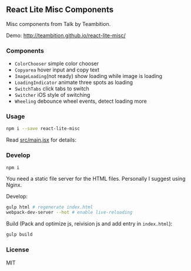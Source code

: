
React Lite Misc Components
----

Misc components from Talk by Teambition.

Demo: http://teambition.github.io/react-lite-misc/

### Components

* `ColorChooser` simple color chooser
* `Copyarea` hover input and copy text
* `ImageLoading`(not ready) show loading while image is loading
* `LoadingIndicator` animate three spots as loading
* `SwitchTabs` click tabs to switch
* `Switcher` iOS style of switching
* `Wheeling` debounce wheel events, detect loading more

### Usage

```bash
npm i --save react-lite-misc
```

Read [src/main.jsx](main) for details:

[main]: https://github.com/teambition/react-lite-misc/blob/gh-pages/src/main.jsx

### Develop

```text
npm i
```

You need a static file server for the HTML files. Personally I suggest using Nginx.

Develop:

```bash
gulp html # regenerate index.html
webpack-dev-server --hot # enable live-reloading
```

Build (Pack and optimize js, reivision js and add entry in `index.html`):

```bash
gulp build
```

### License

MIT
